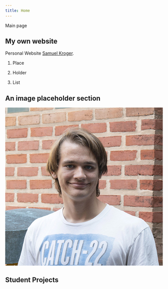 ```yaml
---
title: Home
---
```

Main page

## My own website

Personal Website [Samuel Kroger](https://samuel-kroger.github.io/).

1. Place

2. Holder

3. List

## An image placeholder section

![Figure 1](images/samuel_kroger.jpg?raw=true "Picture of Dr. Kroger")

## Student Projects




